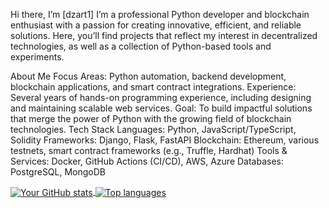 Hi there, I’m [dzart1]
I’m a professional Python developer and blockchain enthusiast with a passion for creating innovative, efficient, and reliable solutions. Here, you’ll find projects that reflect my interest in decentralized technologies, as well as a collection of Python-based tools and experiments.

About Me
Focus Areas: Python automation, backend development, blockchain applications, and smart contract integrations.
Experience: Several years of hands-on programming experience, including designing and maintaining scalable web services.
Goal: To build impactful solutions that merge the power of Python with the growing field of blockchain technologies.
Tech Stack
Languages: Python, JavaScript/TypeScript, Solidity
Frameworks: Django, Flask, FastAPI
Blockchain: Ethereum, various testnets, smart contract frameworks (e.g., Truffle, Hardhat)
Tools & Services: Docker, GitHub Actions (CI/CD), AWS, Azure
Databases: PostgreSQL, MongoDB

<a href="https://github.com/anuraghazra/github-readme-stats"> <img align="center" src="https://github-readme-stats.vercel.app/api?username=dzart1&show_icons=true&theme=default" alt="Your GitHub stats" /> </a> <a href="https://github.com/anuraghazra/github-readme-stats"> <img align="center" src="https://github-readme-stats.vercel.app/api/top-langs/?username=dzart1&layout=compact&theme=default" alt="Top languages" /> </a>
